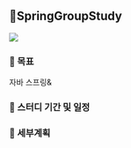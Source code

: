 ## 🌱SpringGroupStudy
<img src="https://img.shields.io/badge/Spring-6DB33F.svg?style=flat-square&logoColor=white"/>

### 🎯 목표
  자바 스프링&

### 📅 스터디 기간 및 일정
 

### 📌 세부계획
